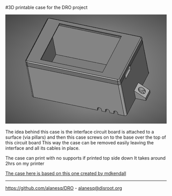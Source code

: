 #3D printable case for the DRO project

<img src="case.png" />

The idea behind this case is the interface circuit board is attached to a surface (via pillars)
and then this case screws on to the base over the top of this circuit board
This way the case can be removed easily leaving the interface and all its cables in place.

The case can print with no supports if printed top side down
It takes around 2hrs on my printer

[The case here is based on this one created by mdkendall](https://www.printables.com/model/685845-enclosure-for-sunton-esp32-2432s028r-cheap-yellow-)

--------------------
https://github.com/alanesq/DRO - alanesq@disroot.org
